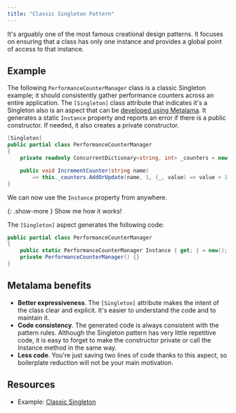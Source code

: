 ```yaml
---
title: "Classic Singleton Pattern"
---
```



It's arguably one of the most famous creational design patterns. It focuses on ensuring that a class has only one
instance and provides a global point of access to that instance.

## Example

The following `PerformanceCounterManager` class is a classic Singleton example; it should consistently gather
performance counters across an entire application. The `[Singleton]` class attribute that indicates it's a Singleton
also is an aspect that can
be [developed using Metalama](https://doc.postsharp.net/metalama/examples/singleton/singleton-1#aspect-implementation).
It generates a static `Instance` property and reports an error if there is a public constructor. If needed, it also
creates a private constructor.

```cs
[Singleton]
public partial class PerformanceCounterManager
{
    private readonly ConcurrentDictionary<string, int> _counters = new();

    public void IncrementCounter(string name)
        => this._counters.AddOrUpdate(name, 1, (_, value) => value + 1);
}
```

We can now use the `Instance` property from anywhere.

{: .show-more }
Show me how it works!

The `[Singleton]` aspect generates the following code:

```cs
public partial class PerformanceCounterManager
{
    public static PerformanceCounterManager Instance { get; } = new();
    private PerformanceCounterManager() {}
}
```

## Metalama benefits

* **Better expressiveness**. The `[Singleton]` attribute makes the intent of the class clear and explicit. It's easier
  to understand the code and to maintain it.
* **Code consistency**. The generated code is always consistent with the pattern rules. Although the Singleton pattern
  has very little repetitive code, it is easy to forget to make the constructor private or call the Instance method in
  the same way.
* **Less code**. You're just saving two lines of code thanks to this aspect, so boilerplate reduction will not be your
  main motivation.

## Resources

* Example: [Classic Singleton](https://doc.postsharp.net/metalama/examples/singleton/singleton-1)
